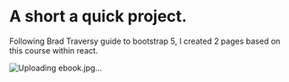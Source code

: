# A short a quick project.

Following Brad Traversy guide to bootstrap 5, I created 2 pages based on this course within react. 


![Uploading ebook.jpg…]()
